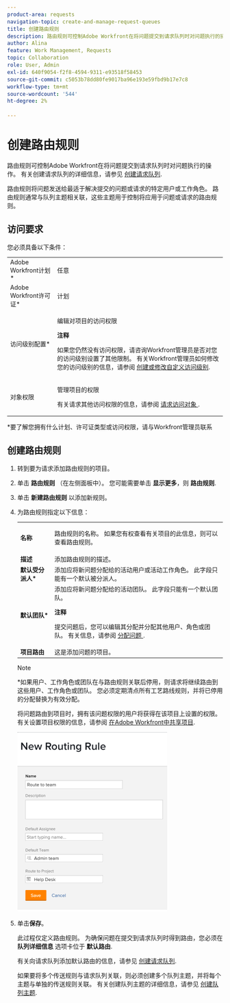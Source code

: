 ```yaml
---
product-area: requests
navigation-topic: create-and-manage-request-queues
title: 创建路由规则
description: 路由规则可控制Adobe Workfront在将问题提交到请求队列时对问题执行的操作。 有关创建请求队列的详细信息，请参阅创建请求队列。
author: Alina
feature: Work Management, Requests
topic: Collaboration
role: User, Admin
exl-id: 640f9054-f2f8-4594-9311-e93518f58453
source-git-commit: c5053b78dd80fe9017ba96e193e59fbd9b17e7c8
workflow-type: tm+mt
source-wordcount: '544'
ht-degree: 2%

---
```


# 创建路由规则

路由规则可控制Adobe Workfront在将问题提交到请求队列时对问题执行的操作。 有关创建请求队列的详细信息，请参见 [创建请求队列](../../../manage-work/requests/create-and-manage-request-queues/create-request-queue.md).

路由规则将问题发送给最适于解决提交的问题或请求的特定用户或工作角色。 路由规则通常与队列主题相关联，这些主题用于控制将应用于问题或请求的路由规则。

## 访问要求

<!--drafted - replace the table at P&P:

<table style="table-layout:auto"> 
 <col> 
 <col> 
 <tbody> 
  <tr> 
   <td role="rowheader">Adobe Workfront plan*</td> 
   <td> <p>Any </p> </td> 
  </tr> 
  <tr> 
   <td role="rowheader">Adobe Workfront license*</td> 
   <td> <p>Current license: Standard </p> 
   Or
   <p>Legacy license: Plan </p> </td> 
  </tr> 
  <tr> 
   <td role="rowheader">Access level configurations*</td> 
   <td> <p>Edit access to Projects</p> <p><b>NOTE</b>
   
   If you still don't have access, ask your Workfront administrator if they set additional restrictions in your access level. For information on how a Workfront administrator can modify your access level, see <a href="../../../administration-and-setup/add-users/configure-and-grant-access/create-modify-access-levels.md" class="MCXref xref">Create or modify custom access levels</a>.</p> </td> 
  </tr> 
  <tr> 
   <td role="rowheader">Object permissions</td> 
   <td> <p> Manage permissions to the project</p> <p>For information on requesting additional access, see <a href="../../../workfront-basics/grant-and-request-access-to-objects/request-access.md" class="MCXref xref">Request access to objects </a>.</p> </td> 
  </tr> 
 </tbody> 
</table>
-->

您必须具备以下条件：

<table style="table-layout:auto"> 
 <col> 
 <col> 
 <tbody> 
  <tr> 
   <td role="rowheader">Adobe Workfront计划*</td> 
   <td> <p>任意 </p> </td> 
  </tr> 
  <tr> 
   <td role="rowheader">Adobe Workfront许可证*</td> 
   <td> <p>计划 </p> </td> 
  </tr> 
  <tr> 
   <td role="rowheader">访问级别配置*</td> 
   <td> <p>编辑对项目的访问权限</p> <p><b>注释</b>

如果您仍然没有访问权限，请咨询Workfront管理员是否对您的访问级别设置了其他限制。 有关Workfront管理员如何修改您的访问级别的信息，请参阅 <a href="../../../administration-and-setup/add-users/configure-and-grant-access/create-modify-access-levels.md" class="MCXref xref">创建或修改自定义访问级别</a>.</p> </td>
</tr> 
  <tr> 
   <td role="rowheader">对象权限</td> 
   <td> <p> 管理项目的权限</p> <p>有关请求其他访问权限的信息，请参阅 <a href="../../../workfront-basics/grant-and-request-access-to-objects/request-access.md" class="MCXref xref">请求访问对象 </a>.</p> </td> 
  </tr> 
 </tbody> 
</table>

*要了解您拥有什么计划、许可证类型或访问权限，请与Workfront管理员联系

## 创建路由规则

1. 转到要为请求添加路由规则的项目。
1. 单击 **路由规则** （在左侧面板中）。 您可能需要单击 **显示更多**，则 **路由规则**.
1. 单击 **新建路由规则** 以添加新规则。
1. 为路由规则指定以下信息：

   <table style="table-layout:auto"> 
    <col> 
    <col> 
    <thead> 
     </thead> 
    <tbody> 
     <tr> 
      <td role="rowheader"><strong>名称</strong> </td> 
      <td> <p>路由规则的名称。 如果您有权查看有关项目的此信息，则可以查看路由规则。</p> </td> 
     </tr> 
     <tr> 
      <td role="rowheader"><strong>描述</strong> </td> 
      <td>添加路由规则的描述。</td> 
     </tr> 
     <tr> 
      <td role="rowheader"><strong>默认受分派人*</strong> </td> 
      <td>添加应将新问题分配给的活动用户或活动工作角色。 此字段只能有一个默认被分派人。 </td> 
     </tr> 
     <tr> 
      <td role="rowheader"><strong>默认团队*</strong> </td> 
      <td>添加应将新问题分配给的活动团队。 此字段只能有一个默认团队。

   <p><b>注释</b></p>

   提交问题后，您可以编辑其分配并分配其他用户、角色或团队。 有关信息，请参阅  <a href="../../../manage-work/issues/manage-issues/assign-issues.md">分配问题 </a>.

   </td> 
     </tr> 
     <tr> 
      <td role="rowheader"><strong>项目路由</strong> </td> 
      <td>这是添加问题的项目。</td> 
     </tr> 
    </tbody> 
   </table>

   >[!NOTE]
   >
   >*如果用户、工作角色或团队在与路由规则关联后停用，则请求将继续路由到这些用户、工作角色或团队。 您必须定期清点所有工艺路线规则，并将已停用的分配替换为有效分配。

   将问题路由到项目时，拥有该问题权限的用户将获得在该项目上设置的权限。 有关设置项目权限的信息，请参阅 [在Adobe Workfront中共享项目](../../../workfront-basics/grant-and-request-access-to-objects/share-a-project.md).

   ![](assets/new-routing-rule-box-nwe-350x419.png)

1. 单击&#x200B;**保存**。

   此过程仅定义路由规则。 为确保问题在提交到请求队列时得到路由，您必须在 **队列详细信息** 选项卡位于 **默认路由**.

   有关向请求队列添加默认路由的信息，请参见 [创建请求队列](../../../manage-work/requests/create-and-manage-request-queues/create-request-queue.md).

   如果要将多个传送规则与请求队列关联，则必须创建多个队列主题，并将每个主题与单独的传送规则关联。 有关创建队列主题的详细信息，请参见 [创建队列主题](../../../manage-work/requests/create-and-manage-request-queues/create-queue-topics.md).

